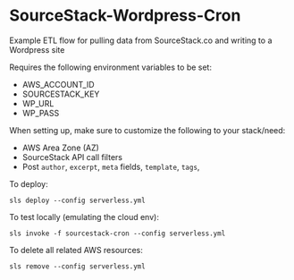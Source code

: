 # SourceStack-Wordpress-Cron
Example ETL flow for pulling data from SourceStack.co and writing to a Wordpress site


Requires the following environment variables to be set:

- AWS_ACCOUNT_ID
- SOURCESTACK_KEY
- WP_URL
- WP_PASS

When setting up, make sure to customize the following to your stack/need:
- AWS Area Zone (AZ)
- SourceStack API call filters
- Post `author`, `excerpt`, `meta` fields, `template`, `tags`, 

To deploy:
```
sls deploy --config serverless.yml
```

To test locally (emulating the cloud env):
```
sls invoke -f sourcestack-cron --config serverless.yml
```

To delete all related AWS resources:
```
sls remove --config serverless.yml
```
